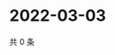 # 2022-03-03

共 0 条

<!-- BEGIN WEIBO -->
<!-- 最后更新时间 Thu Mar 03 2022 23:00:59 GMT+0800 (China Standard Time) -->

<!-- END WEIBO -->
